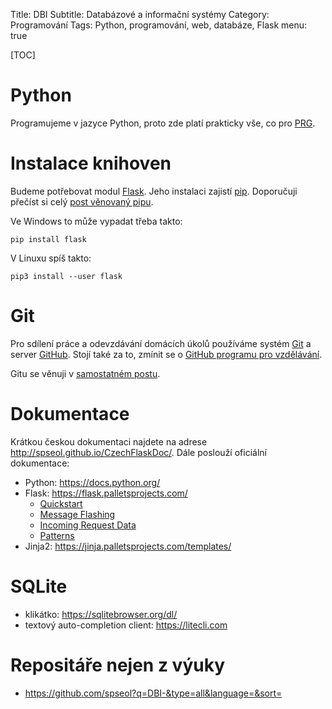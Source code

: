 Title: DBI
Subtitle: Databázové a informační systémy
Category: Programování
Tags: Python, programování, web, databáze, Flask
menu: true

[TOC]


Python
============================

Programujeme v jazyce Python, proto zde platí prakticky vše,
co pro [PRG]({filename}/prg/prg.md).

Instalace knihoven
==================

Budeme potřebovat modul [Flask](https://flask.palletsprojects.com/). Jeho instalaci 
zajistí [pip](https://pip.pypa.io). Doporučuji přečíst si celý 
[post věnovaný pipu]({filename}/pip.md).

Ve Windows to může vypadat třeba takto:
```
pip install flask
```

V Linuxu spíš takto:
```
pip3 install --user flask
```

Git
==============

Pro sdílení práce a odevzdávání domácích úkolů používáme systém
[Git](https://git-scm.org) a server [GitHub](https://github.com).
Stojí také za to, zmínit se 
o [GitHub programu pro vzdělávání](https://education.github.com/).

Gitu se věnuji v [samostatném postu]({filename}/git.md).


Dokumentace
==============

Krátkou českou dokumentaci najdete na adrese
<http://spseol.github.io/CzechFlaskDoc/>. Dále poslouží oficiální dokumentace:

* Python: <https://docs.python.org/>
* Flask: <https://flask.palletsprojects.com/>
    * [Quickstart](https://flask.palletsprojects.com/quickstart/)
    * [Message Flashing](https://flask.palletsprojects.com/patterns/flashing/)
    * [Incoming Request Data](https://flask.palletsprojects.com/en/1.1.x/api/#incoming-request-data)
    * [Patterns](https://flask.palletsprojects.com/patterns/)
* Jinja2: <https://jinja.palletsprojects.com/templates/>


SQLite
=============

* klikátko: <https://sqlitebrowser.org/dl/>
* textový auto-completion client: <https://litecli.com>


Repositáře nejen z výuky
=====================

* <https://github.com/spseol?q=DBI-&type=all&language=&sort=>
